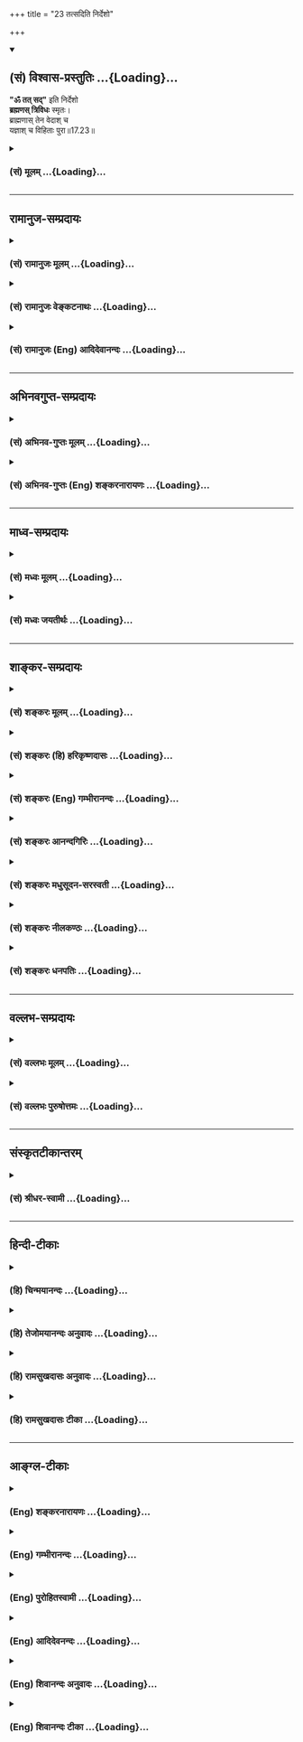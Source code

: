 +++
title = "23 तत्सदिति निर्देशो"

+++
<div class="js_include" newlevelforh1="2" title="(सं) विश्वास-प्रस्तुतिः" unfilled url="/mahAbhAratam/shlokashaH/06-bhIShma-parva/03-bhagavad-gItA-parva/saMskRtam/vishvAsa-prastutiH/17_shraddhA-traya-vibhA/23_tatsaditi_nirdesh.md">
<details open><summary><h2>(सं) विश्वास-प्रस्तुतिः ...{Loading}...</h2></summary>

**"ॐ तत् सद्"** इति निर्देशो  
**ब्रह्मणस् त्रिविधः** स्मृतः।  
ब्राह्मणास् तेन वेदाश् च  
यज्ञाश् च विहिताः पुरा॥17.23॥
</details>
</div>
<div class="js_include collapsed" newlevelforh1="3" title="(सं) मूलम्" unfilled url="/mahAbhAratam/shlokashaH/06-bhIShma-parva/03-bhagavad-gItA-parva/saMskRtam/mUlam/17_shraddhA-traya-vibhA/23_tatsaditi_nirdesh.md">
<details><summary><h3>(सं) मूलम् ...{Loading}...</h3></summary>

ॐ तत्सदिति निर्देशो ब्रह्मणस्त्रिविधः स्मृतः।  
ब्राह्मणास्तेन वेदाश्च यज्ञाश्च विहिताः पुरा।।17.23।।
</details>
</div>


_________________
## रामानुज-सम्प्रदायः
<div class="js_include collapsed" newlevelforh1="3" title="(सं) रामानुजः मूलम्" unfilled url="/mahAbhAratam/shlokashaH/06-bhIShma-parva/03-bhagavad-gItA-parva/saMskRtam/rAmAnujaH/mUlam/17_shraddhA-traya-vibhA/23_tatsaditi_nirdesh.md">
<details><summary><h3>(सं) रामानुजः मूलम् ...{Loading}...</h3></summary>

।।17.23।। **तत् सत् इति त्रिविधः** अयं **निर्देशः** शब्दः **ब्रह्मणः
स्मृतः;** ब्रह्मणः अन्वयी भवति। ब्रह्म च वेदः वेदशब्देन वैदिकं कर्म
उच्यते वैदिकं यज्ञादिकम् यज्ञादिकं कर्म तत् सद् इति शब्दान्वितं भवति। ओम्
इति शब्दस्य अन्वयो वैदिककर्माङ्गत्वेन प्रयोगादौ प्रयुज्यमानतयातत् सत्
इति शब्दयोः अन्वयः पूज्यत्वाय वाचकतया।**तेन** त्रिविधेन शब्देन अन्विता
**ब्राह्मणा** वेदान्वयिनः त्रैवर्णिकाः **वेदाः च यज्ञाः च पुरा विहिताः
पुरा मया** एव निर्मिता इत्यर्थः। त्रयाणाम् तत् सत् इति शब्दानाम्
अन्वयप्रकारो वर्ण्यते। प्रथमम्ओम् इति शब्दस्य अन्वयप्रकारम् आह --

</details>
</div>
<div class="js_include collapsed" newlevelforh1="3" title="(सं) रामानुजः वेङ्कटनाथः" unfilled url="/mahAbhAratam/shlokashaH/06-bhIShma-parva/03-bhagavad-gItA-parva/saMskRtam/rAmAnujaH/venkaTanAthaH/17_shraddhA-traya-vibhA/23_tatsaditi_nirdesh.md">
<details><summary><h3>(सं) रामानुजः वेङ्कटनाथः ...{Loading}...</h3></summary>

  
  
।।17.23।। उक्तत्रैविध्यवदुपर्यपि त्रैविध्यान्तरोक्तिरिति शङ्काव्युदासाय
उक्तसमस्तलक्षणपरतयोत्तरमवतारयति -- एवमित्यादिना।
त्रैविध्यविधिरनपेक्षितः; लक्ष्येषूद्दिष्टेषु लक्षणविधिस्त्वपेक्षित
इत्यभिप्रायेणब्रह्मणः स्मृतः इत्यन्वयो दर्शितः। वक्ष्यमाणप्रकारेण
त्रिष्वति निर्देशेषु कर्मत्वेनान्वयायोगात् -- ब्रह्मणोऽन्वयी भवतीति
सम्बन्धसामान्यार्थतोक्तिः। ननुओं तत्सत् इति वैदिकस्य
यज्ञादेर्लक्षणमुच्यत इत्युक्तमयुक्तं; ब्रह्मशब्दस्य
तद्वाचकत्वाभावान्मुख्यार्थबाधाभावाच्च। त्रयाणां च
साक्षात्परब्रह्मनामत्वं श्रुतिसिद्धं तत्ते पदं सङ्ग्रहेण ब्रवीमि
ओमित्येतत् \[कठो.1।2।15\] इति वा एतस्य महतो भूतस्य नाम भवति; योऽस्यैतदेव
नाम वेद ब्रह्म भवतीति सन्मूलाः सोम्येमाः सर्वाः प्रजाः सदायतनाः
सत्प्रतिष्ठाः \[छां.उ.6।8।6\] इत्यादिषु। अतः
शास्त्रप्रधानप्रतिपाद्यपरब्रह्मनिर्देशप्रकारोऽयमुपासकसंव्यवहारार्थमुपदिश्यत
इति युक्तम्। द्विगुणमपि हि कर्म,ब्रह्मणोऽभिधानत्रयप्रयोगेण सगुणं
सम्पादितं भवति। कर्मणि कर्मान्तरेण लौकिकवाचा निद्राप्रमादादिभिश्च
व्यवाये सन्तः सर्वत्रओं तत्सत् इत्युदाहरेयुः। अतएव चाध्यायाद्यन्तेषु
सर्वेष्वयमेव त्रिविधो निर्देशः पठ्यत इति शङ्कायां -- कर्मणि
ब्रह्मशब्दमवतारयितुं तत्प्रतिपादके प्रयोगस्तावत्सिद्ध
इत्यभिप्रायेणाऽऽहब्रह्म च वेद इति। वेदाभिधानस्य
पूर्वापरवशात्तदर्थपरतामभिप्रेत्याऽहवेदशब्देनेति। वेदनिरूढप्रयोगेण
शब्देनेत्यर्थः। ब्रह्मशब्देन इति केषाञ्चित्पाठः।  
  
अयमभिप्रायः -- यद्यपिओं तत्सत् इति शब्दानां साक्षात्परब्रह्मनामत्वं
प्रसिद्धं; तथाप्यत्र तद्विवक्षा न युक्ता अध्याये तत्प्रश्नाद्यभावात्;
अनन्तरं चब्राह्मणास्तेन इत्यादिनाऽनन्वयप्रसङ्गाच्च अतो वेदेनोपलक्षणेन
वैदिकस्यैवायं त्रिधा निर्देशः -- इति। एतदेव विवृणोति -- वैदिकमिति।
त्रयाणामन्वयप्रकारेऽवान्तरभेदं वक्ष्यमाणमुपक्षिपतिओमिति।
करणाद्यर्थासम्भवादुपलक्षणतृतीयार्थमाह -- तेन त्रिविधेन शब्देनान्विता
इति। ब्राह्मणशब्दोऽत्र ब्रह्मशब्दविवक्षितवेदान्वयात्
त्रैवर्णिकविषयः। ब्रह्मवादिनाम्  
  

</details>
</div>
<div class="js_include collapsed" newlevelforh1="3" title="(सं) रामानुजः (Eng) आदिदेवानन्दः" unfilled url="/mahAbhAratam/shlokashaH/06-bhIShma-parva/03-bhagavad-gItA-parva/saMskRtam/rAmAnujaH/english/AdidevAnandaH/17_shraddhA-traya-vibhA/23_tatsaditi_nirdesh.md">
<details><summary><h3>(सं) रामानुजः (Eng) आदिदेवानन्दः ...{Loading}...</h3></summary>

17.23 Here Brahman means the Veda. It is the secondary meaning of the expression, especially of the ritualistic portion of the Veda. The three-fold expression Om Tat Sat is connected with the Brahman or the Veda. Sacrifices and similar rituals are prescribed in the Vedas. These expressions Om Tat Sat are used in these Vedic rites. The connection of Om is that it should be invariably used at the commencement of the recitation of Vedic hymns. The syllable Tat and Sat indicate that these rituals are worthy of honour. The Brahmanas are those who are to preserve Vedic study as also the Vedas and the sacrificial rites ordained in them. All these were created by Me in the past. Sri Krsna elaborates in the next verses the nature of the connection of these syllables with the Vedic rituals, beginning first with Om.

</details>
</div>


_________________
## अभिनवगुप्त-सम्प्रदायः
<div class="js_include collapsed" newlevelforh1="3" title="(सं) अभिनव-गुप्तः मूलम्" unfilled url="/mahAbhAratam/shlokashaH/06-bhIShma-parva/03-bhagavad-gItA-parva/saMskRtam/abhinava-guptaH/mUlam/17_shraddhA-traya-vibhA/23_tatsaditi_nirdesh.md">
<details><summary><h3>(सं) अभिनव-गुप्तः मूलम् ...{Loading}...</h3></summary>

।।17.23 -- 17.27।। इदानीं ये गुणत्रितयसंकटोत्तीर्णधियः ते क्रियां
कथमाचरन्ति इति तादृक़्प्रकार उच्यते -- ओमित्यादि अभिधीयते इत्यन्तम्। ओं
तत् सत् इत्येभिस्त्रिभिः शब्दैर्ब्रह्मणो निर्देशः; संमुखीकरणम्। तत्र ओम्
इत्यनेन शास्त्रार्थोऽयमादेहसंबन्धमूरीकार्य इति सूच्यते। तत् इति
सर्वनामपदेन सामान्यमात्राभिधायिना विशेषपरामर्शमात्रासमर्थेन फलानभिसंधानं
ब्रह्मण्युच्यते अभिसंधानस्य विशेषपरिग्रहमन्तरेण अभावात्
सकलविशेषानुग्राहित्वेऽपि सकलफलसंधाने सर्वकर्तृतायामपि
विशिष्टफलायोगात्। सत् इत्यमुया श्रुत्या प्रशंसा अभिधीयते। क्रियमाणमपि इदं
यज्ञादिकं दुष्टम् इति बुद्ध्या क्रियमाणं तामसतामेति। विशिष्टफलाभिसंधानेन
च क्रियमाणं न च सत्; बन्धाधायकमेवेति। तस्मात् कर्तव्यमिदम् इति मन्वानाः
\[ फलविशेषमनभिसंदधानाः \] यज्ञादि कुर्वाणा अपि न बध्यन्ते।
अनेनैवाभिप्रायेण आदिपर्वण्युक्तम् -- तपो न कल्कोऽध्ययनं न कल्कः  
  
स्वाभाविको वेदविधिर्न कल्कः।  
  
प्रसह्य वित्ताहरणं न कल्क  
  
स्तान्येव भावोपहतानि कल्कः।।  
  
+++(M; Adi; Ch; 1; verse 210 )+++ इति। कल्कः; बन्धकः। स्वाभाविक इति --
ब्राह्मणेन निष्कारणं षडङ्गं +++(omits षडङ्गम् )+++ वेदादि अध्येतव्यम् इति।
प्रसह्य; शास्त्रलोकप्रसिद्धोचितया चेष्टया। भावेन; सत्त्वादिगुणत्रययोगिना
चित्तेन उपहतान्येतान्येव,+++(;N;K उपहतान्येव )+++ बन्धकानि; नान्यथा इति
तात्पर्यम्। अतो यज्ञादि यावच्छरीरभावितया कार्यमेव। तदर्थे \[ च \] हितं (
N;K विहितम् ) कर्म अर्जनादि। यदि वा ओम् इत्यनेन समुपशान्तसमस्तप्रपञ्चम्
तत् इत्यनेनोद्भिद्यमानविश्वतरङ्गपरामर्शमात्रात्मकेच्छास्वातन्त्र्य --
स्वभावम् सत् इत्यनेन इच्छास्वातन्त्र्यभरविजृम्भमाणभेदकम्; पूर्णत्वेऽपि
तावच्चित्रस्वभावतया भवनमिति प्रतिपाद्यते। तथाचोक्तम्,सद्भावे साधुभावे च
इति। तेन परमं प्रशान्तं +++(S परमप्रशान्तरूपं )+++ रूपं पुरस्कृत्य
दित्सायियक्षातितप्सात्मकेच्छातरङ्गसंगतं च मध्येकृत्य
दानयज्ञतपःक्रियाकारककलापपरिपूर्णं यच्चरमं वपुः इदमुल्लसितम्; एतत् खलु
समं त्रितयमनर्गलस्य स्वाभाविकं रूपम् इति कस्य किं कथं कुतः क्व +++(N omits
क्व )+++ केन फलं स्यादिति।

</details>
</div>
<div class="js_include collapsed" newlevelforh1="3" title="(सं) अभिनव-गुप्तः (Eng) शङ्करनारायणः" unfilled url="/mahAbhAratam/shlokashaH/06-bhIShma-parva/03-bhagavad-gItA-parva/saMskRtam/abhinava-guptaH/english/shankaranArAyaNaH/17_shraddhA-traya-vibhA/23_tatsaditi_nirdesh.md">
<details><summary><h3>(सं) अभिनव-गुप्तः (Eng) शङ्करनारायणः ...{Loading}...</h3></summary>

17.23 See Comment under 17.27

</details>
</div>


_________________
## माध्व-सम्प्रदायः
<div class="js_include collapsed" newlevelforh1="3" title="(सं) मध्वः मूलम्" unfilled url="/mahAbhAratam/shlokashaH/06-bhIShma-parva/03-bhagavad-gItA-parva/saMskRtam/madhvaH/mUlam/17_shraddhA-traya-vibhA/23_tatsaditi_nirdesh.md">
<details><summary><h3>(सं) मध्वः मूलम् ...{Loading}...</h3></summary>

।।17.23।। पुनश्च कर्मादीतिकर्तव्यताविधानार्थमर्थवादमाह -- तत्सदित्यादिना।
परस्य ब्रह्मणो ह्येतानि नामानि। ओतं जगद्यत्र स्वयं च पूर्णो
वेदोक्तरूपोऽनुपचारतश्च। सर्वैः शुभैश्चाभियुतो न चान्यैः तत्सदित्येनमतो
वदन्ति इति हि ऋग्वेदखिलेषु। द्वितीयपादस्तच्छब्दार्थः। सदेव सोम्येदमग्र
आसीत् \[छां.उ.6।2।1\] इति च। मिति ब्रह्म \[तैति.1।8।1ना.प.8।2\] इति च।
तेन ब्रह्मणा आत्मपूजार्थं वेदविधिर्व्यञ्जनम्। मा तूक्ता पुरस्तात्।

</details>
</div>
<div class="js_include collapsed" newlevelforh1="3" title="(सं) मध्वः जयतीर्थः" unfilled url="/mahAbhAratam/shlokashaH/06-bhIShma-parva/03-bhagavad-gItA-parva/saMskRtam/madhvaH/jayatIrthaH/17_shraddhA-traya-vibhA/23_tatsaditi_nirdesh.md">
<details><summary><h3>(सं) मध्वः जयतीर्थः ...{Loading}...</h3></summary>

।।17.23।। ओमित्यादिकं तु प्रकृतासङ्गतं कथमुच्यते इत्यत आह --
**पुनश्चे**ति। कर्मेति यज्ञ उच्यते; आदिपदेन तपोदाने। इतिकर्तव्यता
इत्थम्भावः। विधानार्थं प्रतिपादनार्थम्।
अफलाकाङ्क्षिभिरित्यादिनोक्तत्वात्पुनश्चेत्युक्तम्। यज्ञतपोदानानां
सात्त्विकत्वादिहेतवोऽसाधारणा धर्माः प्रागुक्ताः; साधारणांस्तु वक्तुं
पुराकल्पादिरूपमर्थवादमाहेत्यर्थः। ब्रह्मशब्दस्य हिरण्यगर्भाद्यर्थतां
निर्देशशब्दस्य च भावार्थतां वारयितुं व्याख्याति -- **परस्ये**ति।
निर्दिश्यतेऽनेनेति निर्देशो नाम। कुत एतत् इत्यतो हीत्युक्तम्।
भावार्थत्वेओम् तत्सत् इत्येतैः
सामानाधिकरण्यानुपपत्तेर्नामार्थत्वमेवाङ्गीकार्यम्। ओमादिकं च
परब्रह्मनामत्वेन प्रसिद्धमित्यर्थः। तामेव प्रसिद्धिं दर्शयति --
**ओतमि**ति। ओतं प्रविष्टम्। आश्रितं यत्र परमेश्वरे यः स्वयं च जगत्योतः
प्रविष्टः पूर्णः अनुपचारतो मुख्यया वृत्त्या। अत्र ओतं जगद्यत्र इत्यादिना
ओंशब्दस्य निमित्तद्वयेन भगवति वृत्तिर्दर्शिता। अवतेष्टिलोपश्च \[वार्ति.
\] इति वचनात्। सर्वैरित्यनेन सच्छब्दस्य। साधुभावे च \[17।26\] इति
वक्ष्यमाणत्वात्। तच्छब्दस्य तु न केनापि। अतःओं तत्सत्
इत्येतमित्ययुक्तमित्यत आह -- **द्वितीये**ति। वेदोक्तेति
द्वितीयपादस्तच्छब्दार्थव्याख्यानपरः। तदिति हि नित्यपरोक्षत्वमुच्यते। न
चेश्वरस्वरूपमनुमातुं शक्यम् अतो वेदैकवेद्यत्वात्तत् इत्युच्यत इति भावः।
सदोंशब्दयोः परब्रह्मनामत्वे श्रुत्यन्तरं चाऽऽह -- **सदेवे**ति। तेनेति
निर्देशपरामर्श इति कश्चित्; तदसदिति भावेनाऽऽह -- **तेने**ति। कुत एतत्
निर्देशस्य ब्राह्मणादिविधानायोगात्। निर्देशस्तुत्यर्थमिदमुच्यत इति चेत्;
न भूतोक्तिसम्भवेन तदयोगात्। ब्रह्मणोऽपि ब्राह्मणादिविधानानुपपत्तिः।
प्रयोजनाभावादित्यत आह -- **आत्मे**ति। आत्मपूजया प्राणिनां सुखार्थं
ब्राह्मणादयो विहिता इति सम्बन्धः। ब्राह्मणादिवद्वेदानामपि विधानं
निर्माणमेवेति प्रतीतिनिरासार्थमाह -- **वेदे**ति। व्यञ्जनमेव विधानं; न
निर्माणमित्यर्थः। सकृच्छ्रुतस्य विहितशब्दस्य द्विधाऽर्थकल्पनं कुतः इति
चेत्; वेदापौरुषेयत्वस्य प्रमितत्वात्। किं तत्प्रमाणं इत्यत आह -- **मा
त्वि**ति। परमेश्वरस्य वेदव्यञ्जनं नाध्यापकवत्। किन्तु
स्वातन्त्र्यमप्यस्तीति ज्ञापयितुं विधिग्रहणं कृतम्। वेदो हि
विध्यात्माऽस्ति विधिः प्रेरणं; नियोग इति चानर्थान्तरम्। न च
नियोक्तारमन्तरेण नियोगः सम्भवति। न च शब्दादीनां नियोक्तृत्वं सम्भवति;
लोकविरोधात्। न चोच्चारक एव नियोक्ता मामुपासीतेत्यादावव्यवस्थापातात्।
तस्मात्स्वतन्त्रेण वक्त्रा भाव्यम्। न चैवं पौरुषेयत्वापत्तिः;
अनादिसिद्धेनैव शब्दार्थसम्बन्धेन तस्य नियोक्तृत्वाभ्युपगमादिति।

</details>
</div>


_________________
## शाङ्कर-सम्प्रदायः
<div class="js_include collapsed" newlevelforh1="3" title="(सं) शङ्करः मूलम्" unfilled url="/mahAbhAratam/shlokashaH/06-bhIShma-parva/03-bhagavad-gItA-parva/saMskRtam/shankaraH/mUlam/17_shraddhA-traya-vibhA/23_tatsaditi_nirdesh.md">
<details><summary><h3>(सं) शङ्करः मूलम् ...{Loading}...</h3></summary>

।।17.23।। --, **तत् सत् इति** एवं **निर्देशः;** निर्दिश्यते अनेनेति
निर्देशः; **त्रिविधो** नामनिर्देशः **ब्रह्मणः स्मृतः** चिन्तितः
वेदान्तेषु ब्रह्मविद्भिः। **ब्राह्मणाः तेन** निर्देशेन त्रिविधेन
**वेदा**श्च **यज्ञाश्च विहिताः** निर्मिताः **पुरा** पूर्वम् इति
निर्देशस्तुत्यर्थम् उच्यते।।

</details>
</div>
<div class="js_include collapsed" newlevelforh1="3" title="(सं) शङ्करः (हि) हरिकृष्णदासः" unfilled url="/mahAbhAratam/shlokashaH/06-bhIShma-parva/03-bhagavad-gItA-parva/saMskRtam/shankaraH/hindI/harikRShNadAsaH/17_shraddhA-traya-vibhA/23_tatsaditi_nirdesh.md">
<details><summary><h3>(सं) शङ्करः (हि) हरिकृष्णदासः ...{Loading}...</h3></summary>

।।17.23।। यज्ञ; दान और तप आदिको सद्गुणसम्पन्न बनानेके लिये यह उपदेश दिया
जाता है --, ओम् तत् सत् -- यह तीन प्रकारका ब्रह्मका निर्देश है। जिससे
कोई वस्तु बतलायी जाय उसका नाम निर्देश है; अतः यह ब्रह्मका तीन प्रकारका
नाम है; ऐसा वेदान्तमें ब्रह्मज्ञानियोंद्वारा माना गया है। पूर्वकालमें इस
तीन प्रकारके नामसे ही ब्राह्मण; वेद और यज्ञये सब रचे गये हैं। यह
ब्रह्मके नामकी स्तुति करनेके लिये कहा जाता है।

</details>
</div>
<div class="js_include collapsed" newlevelforh1="3" title="(सं) शङ्करः (Eng) गम्भीरानन्दः" unfilled url="/mahAbhAratam/shlokashaH/06-bhIShma-parva/03-bhagavad-gItA-parva/saMskRtam/shankaraH/english/gambhIrAnandaH/17_shraddhA-traya-vibhA/23_tatsaditi_nirdesh.md">
<details><summary><h3>(सं) शङ्करः (Eng) गम्भीरानन्दः ...{Loading}...</h3></summary>

17.23 Om, tat, sat-iti, this; is smrtah, considered, regarded, in the
Vedanta, by the knowers of Brahman; to be the trividhah, threefold;
nirdesah, designation, mention by name-nirdesa is that by which a thing
is specified; brahmanah, of Brahman. The Brahmanas and the Vedas and the
sacrifices were vihitah, ordainded, \[When some defect arises in
sacrifice etc., then this is corrected by uttering one of these
words-Om, tat, sat.\] created; tena, by that threefold designation;
pura, in the days of yore \[In the beginning of creation by
Prajapati.\]-this is said by way of eulogizing the designation.

</details>
</div>
<div class="js_include collapsed" newlevelforh1="3" title="(सं) शङ्करः आनन्दगिरिः" unfilled url="/mahAbhAratam/shlokashaH/06-bhIShma-parva/03-bhagavad-gItA-parva/saMskRtam/shankaraH/AnandagiriH/17_shraddhA-traya-vibhA/23_tatsaditi_nirdesh.md">
<details><summary><h3>(सं) शङ्करः आनन्दगिरिः ...{Loading}...</h3></summary>

।।17.23।। विहितानां कर्मणां प्रमादयुक्ते वैगुण्ये कथं परिहारः
स्यादित्याशङ्क्याह -- **यज्ञेति।**मिति ब्रह्म इत्यादिश्रुतेः ओमिति
तावद्ब्रह्मणो नामनिर्देशः;तत्त्वमसि इति श्रुतेःतदित्यपि ब्रह्मणो
नामनिर्देशः;सदेव सोम्येदम् इति श्रुतेः सदित्यपि तस्य नामेति मत्वाह --
**ओमिति।** कथं निर्देशेन तेषां विधानमित्याशङ्क्याह -- **निर्दिश्यत
इति।** यज्ञादीनां वैगुण्यप्रतीतिकाले यथोक्तनाम्नामन्यतमोच्चारणादवैगुण्यं
सिध्यतीति भावः। कर्मसाद्गुण्यकारणं त्रिविधं नाम स्तौति -- **ब्राह्मणा
इति।** पूर्वं सर्गादौ निर्माणं च प्रजापतिकर्तृकम्।

</details>
</div>
<div class="js_include collapsed" newlevelforh1="3" title="(सं) शङ्करः मधुसूदन-सरस्वती" unfilled url="/mahAbhAratam/shlokashaH/06-bhIShma-parva/03-bhagavad-gItA-parva/saMskRtam/shankaraH/madhusUdana-sarasvatI/17_shraddhA-traya-vibhA/23_tatsaditi_nirdesh.md">
<details><summary><h3>(सं) शङ्करः मधुसूदन-सरस्वती ...{Loading}...</h3></summary>

।।17.23।। तदेवमाहारयज्ञतपोदानानां त्रैविध्यकथनेन सात्त्विकानि
तान्यादेयानि राजसतामसानि तु परिहर्तव्यानीत्युक्तं तत्राहारस्य
दृष्टार्थत्वेन नास्त्यङ्गवैगुण्येन पुण्येन फलाभावशङ्का यज्ञतपोदानानां
त्वदृष्टार्थानामङ्गवैगुण्यादपूर्वानुत्पत्तौ फलाभावः स्यादिति
सात्त्विकानामपि तेषामानर्थक्यं प्रमादबहुलत्वादनुष्ठातॄणां
अतस्तद्वैगुण्यपरिहाराय तत्सदिति भगवन्नामोच्चारणरूपं सामान्यप्रायश्चित्तं
परमकारुणिकतयोपदिशति भगवान् -- मिति। तत्सदित्येवंरूपो ब्रह्मणः परमात्मनो
निर्देशो निर्दिश्यतेऽनेनेति निर्देशः प्रतिपादकः शब्दः नामेति यावत्।
त्रिविधस्तिस्रो विधा अवयवा यस्य स त्रिविधः स्मृतो वेदान्तविद्भिः।
एकवचनावयवमेकं नाम प्रणववत्। यस्मात्पूर्वैर्महर्षिभिरयं ब्रह्मणो निर्देशः
स्मृतस्तस्मादिदानींतनैरपि स्मर्तव्य इति विधिरत्र कल्प्यतेवषट्कर्तुः
प्रथमभक्षः इत्यादिष्विव। वचनानित्वपूर्वत्वादिति
न्यायाद्यज्ञदानतपःक्रियासंयोगाच्चास्य तदवैगुण्यमेव फलं नष्टाश्वदग्धरथवत्
परस्पराकाङ्क्षया कल्प्यते। प्रमादात्कुर्वतां कर्म प्रच्यवेताध्वरेषु यत्।
स्मरणादेव तद्विष्णोः संपूर्णं स्यादिति श्रुतिः इति स्मृतेस्तथैव
शिष्टाचाराच्च ब्रह्मणो निर्देशः स्तूयते कर्मवैगुण्यपरिहारसामर्थ्यकथनाय।
ब्राह्मणा इति त्रैवर्णिकोपलक्षणं। ब्राह्मणाद्याः कर्तारो वेदाः करणानि
यज्ञाः कर्माणि तेन ब्रह्मणो निर्देशेन करणभूतेन पुरा विहिताः प्रजापतिना
तस्माद्यज्ञादिसृष्टिहेतुत्वेन तद्वैगुण्यपरिहारसमर्थो महाप्रभावोयं
निर्देश इत्यर्थः।

</details>
</div>
<div class="js_include collapsed" newlevelforh1="3" title="(सं) शङ्करः नीलकण्ठः" unfilled url="/mahAbhAratam/shlokashaH/06-bhIShma-parva/03-bhagavad-gItA-parva/saMskRtam/shankaraH/nIlakaNThaH/17_shraddhA-traya-vibhA/23_tatsaditi_nirdesh.md">
<details><summary><h3>(सं) शङ्करः नीलकण्ठः ...{Loading}...</h3></summary>

।।17.23।। अदृष्टार्थानां यज्ञदानतपःप्रभृतीनां वैकल्यशङ्कायां
साद्गुण्यसिद्ध्यर्थं प्रायश्चित्तमुपदिश्यते -- **तत्सदिति।** ओमिति तदिति
सदिति च त्रिविधस्त्रिप्रकारोऽयं ब्रह्मणो निर्देशो नाम्नां पाठः। यथा
सहस्रनाम्नां पाठे सहस्रं नामानि एवमस्मिन्नपि नामपाठे त्रीण्येव
नामानीत्यर्थः। ओमिति ब्रह्म इति तैत्तिरीयके;तदिति वा एतस्य महतो भूतस्य
नाम भवति इत्यैतरेयके;सदेव सोम्येदमग्र आसीत् इति छान्दोग्ये च एतेषां
शब्दानां ब्रह्मनामत्वप्रसिद्धेः। तेन नामत्रयेण ब्राह्मणादयो विहिताः।
पुरा सर्गादौ ब्राह्मणाः एतन्नामत्रयोच्चारणसामर्थ्येनैव विधात्रा
विप्रादयो विहिताः। प्रकाशिता इत्यर्थः।

</details>
</div>
<div class="js_include collapsed" newlevelforh1="3" title="(सं) शङ्करः धनपतिः" unfilled url="/mahAbhAratam/shlokashaH/06-bhIShma-parva/03-bhagavad-gItA-parva/saMskRtam/shankaraH/dhanapatiH/17_shraddhA-traya-vibhA/23_tatsaditi_nirdesh.md">
<details><summary><h3>(सं) शङ्करः धनपतिः ...{Loading}...</h3></summary>

।।17.23।। एवं आहारादीनां वैगुण्ये कथं परिहारः स्यादित्याकाङ्क्षायां तेषां
साद्गुण्यकरणाय करुणानिधिर्मगवान्प्रायाश्चित्तमुपदिशति। ऊँतत्सदिति एष
निर्देषः निर्दिश्यतेऽनेनेति निर्देशो ब्रह्मणस्त्रिविधो नामनिर्देशः
ऊँमिति ब्रह्म; तत्त्वमसि; सदेव सोम्येत्यादिवेदान्तेषु ब्रह्मविद्धिः
स्मृतश्चिन्तितः यज्ञादिसाद्गुण्यसिद्य्धर्थ अवश्यमिदं
प्रायश्चित्तमनुष्ठेयमिति बोधनाय निर्देशं स्तौति। ब्राह्मणाः कर्तारो
द्विजाः वेदाः करणानि यज्ञाः कर्माणि पुरा पूर्वं प्रजापतिना तेन निर्देशन
विहता निर्मिताः। तथाच कर्त्रादीनां त्रयाणमपि कारणभूतात्वादस्य
वैगुण्यनिवारकत्वं युक्तमेवेति भावः।

</details>
</div>


_________________
## वल्लभ-सम्प्रदायः
<div class="js_include collapsed" newlevelforh1="3" title="(सं) वल्लभः मूलम्" unfilled url="/mahAbhAratam/shlokashaH/06-bhIShma-parva/03-bhagavad-gItA-parva/saMskRtam/vallabhaH/mUlam/17_shraddhA-traya-vibhA/23_tatsaditi_nirdesh.md">
<details><summary><h3>(सं) वल्लभः मूलम् ...{Loading}...</h3></summary>

।।17.23।। एवं श्रुतिसिद्धानां यागतपोदानानां सत्त्वादिगुणभेदेन भेद उक्तः
इदानीं तस्य श्रौतस्यैव यज्ञादेर्देशकालादिसम्पत्त्यभावेऽपि
तत्सम्पत्तिप्रकारमाह -- तत्सदिति। ब्रह्मणः वेदस्य पुरुषोत्तमस्य च
त्रिविधो नाम व्यपदेशः स्मृतो ब्रह्मवादिभिः भक्तैश्च। ओमित्येकाक्षरं
ब्रह्म \[18।13\] इत्यादिभिरोमिति संज्ञा ब्रह्मणः। तदिति संज्ञा यतो वाचो
निवर्तन्ते \[तै.उ.2।4\]आनन्दमात्रमिति यत् इत्यारभ्यततो न ज्ञायते तत्
इत्यन्तादिवाक्यैः। सदिति च नाम ब्रह्मणःसद्ब्रह्मास्ति ब्रह्म इति च
वेदवादिभिरित्येत्ति्रविधं सर्वत्र यज्ञादौ विनियुक्तं
सर्वदेशकालादिसम्पत्तिसाधकमिति ज्ञापनाय पूर्ववृत्तमाह --
ब्राह्मणास्तेनेति स्पष्टम्। अन्ये तु यज्ञादेः प्रणवयोगेन
तत्सच्छब्दनिर्देश्यतया च लक्षणमाहुः इति। तत्सत् इति त्रिविधोऽयं निर्देशो
ब्रह्मणः परस्य शाब्दस्य चान्वयी स्मृतः ब्रह्मशब्देन ब्रह्मात्मकं
सर्वमक्षरादिकमक्षरपदवाक्यादिकमत्रोच्यते। तत्तत्सत् इतिशब्दान्वितं भवति
तत्र प्रयोगादावाद्यःप्रणवश्छन्दसामिव इति सम्मत्या प्रणवस्यान्वयः
श्रौतनामसु विधितः प्रयुज्यमानतयातत्सत् इतिशब्दयोश्च तत्रान्वयः
पूर्णभावप्रयोजकशक्त्या भवतीत्यर्थः। तेनतत्सत् इतिनिर्देशेन ब्रह्मणा वा
ब्राह्मणा वेदास्त्रिकाण्डा यज्ञाश्च एकैकेन वा विहिताः विशेषेण हिता वा
मया पुरा सर्गादावित्यर्थः। अत्र इत्युच्चारकतया ब्राह्मणाःतत् इति
ब्रह्मपरतया वेदाःसत् इति तदर्थीयकर्मतया यज्ञाः कृता इति विवेचनीयमिति
केचिदाहुः। वयं तु उच्चारकतया ब्राह्मणाः उच्चार्यतया वेदाः कार्यतया यज्ञा
विहिताः पुरा वेदाधिकृतानामित्येव ब्रूमः।

</details>
</div>
<div class="js_include collapsed" newlevelforh1="3" title="(सं) वल्लभः पुरुषोत्तमः" unfilled url="/mahAbhAratam/shlokashaH/06-bhIShma-parva/03-bhagavad-gItA-parva/saMskRtam/vallabhaH/puruShottamaH/17_shraddhA-traya-vibhA/23_tatsaditi_nirdesh.md">
<details><summary><h3>(सं) वल्लभः पुरुषोत्तमः ...{Loading}...</h3></summary>

  
  
।।17.23।। ननु देशकालाद्यभावकृतानां यज्ञानां यदि तामसत्वं तदा
निर्गुणेष्वपि समः समाधिः इत्याशङ्क्य तेषां देशकालादिसम्पत्त्यभावेऽपि
तत्सम्पत्तिर्भवतीत्याशयेनाऽऽह -- ओं तत्सदिति। ओं तत्सत् इत्येवरूपो
ब्रह्मणः पुरुषोत्तमस्य त्रिविधो निर्द्देशो नामव्यपदेशः स्मृतो भक्तैः
तत्रओमित्येकाक्षरं ब्रह्म \[8।13\] इत्यादिभिःम् इति ब्रह्मणः संज्ञा
नामेति। यतो वाचो निवर्तन्ते \[तै.उ.2।42।9\] आनन्दमात्रमितियत्
इत्यारभ्य,ततो न ज्ञायते तु तत् इत्यन्तादिवाक्येभ्यस्तदित्यपि ब्रह्मण एव
नाम। मूलसत्तावाचकत्वेन सच्छब्दोऽपि ब्रह्मवाचक एव। एतत्ति्रविधमपि
ब्रह्मणो नाम। स्वरूपज्ञानपूर्वकं सर्वत्र यज्ञादिक्रियासु आदौ विनियुक्तं
सर्वदेशादिसम्पत्तिसाधकमिति ज्ञापनाय पूर्वसिद्धं तथात्वमाह -- ब्राह्मणा
इति। येन त्रिविधनिर्देशेन ब्राह्मणा ब्रह्मज्ञा ब्रह्मप्रापका वा वेदाः
ब्रह्मस्वरूपास्तज्ज्ञा वा चकारेण सशब्दार्थाः। यज्ञाः यजनात्मकाः; चकारेण
साधिदैवाः। पुरा सृष्ट्यादौ विहिता विधात्रा निर्मिताः; अतः
पूर्वमेतदुदाहरणात्सर्वं सम्पद्यत इति भावः। अथवा तेन ब्रह्मणोऽयं त्रिविधो
निर्देशस्तेन ब्रह्मणा पूर्वमेते निर्मिताः स्वार्थं; ततस्तत्स्वरूपं
ज्ञानपूर्वकनामत्रयोदाहरणसंसूचनात्मकेन निर्गुणानां सर्वं सम्पत्स्यत इति
भावः।  
  

</details>
</div>


_________________
## संस्कृतटीकान्तरम्
<div class="js_include collapsed" newlevelforh1="3" title="(सं) श्रीधर-स्वामी" unfilled url="/mahAbhAratam/shlokashaH/06-bhIShma-parva/03-bhagavad-gItA-parva/saMskRtam/shrIdhara-svAmI/17_shraddhA-traya-vibhA/23_tatsaditi_nirdesh.md">
<details><summary><h3>(सं) श्रीधर-स्वामी ...{Loading}...</h3></summary>

।।17.23।। ननु चैवं विचार्यमाणे सर्वमपि यज्ञतपोदानादि राजसतामसप्रायमेवेति
व्यर्थो यज्ञादिप्रयास इत्याशङ्क्य तथाविधस्यापि सात्त्विकत्वापादनप्रकारं
दर्शयितुमाह **--** **ओमिति।** ऊँतत्सदित्येवं त्रिविधो ब्रह्मणाः
परमात्मनो निर्देशो नाम व्यपदेशः स्मृतः शिष्टैः। तत्र तावत्ओमिति
त्रिवृद्ब्रह्म इत्यादिश्रुतिप्रसिद्धेरोमिति ब्रह्मणो नाम;
जगत्कारणत्वेनातिप्रसिद्धत्वात्; अविदुषां परोक्षत्वाच्च। तच्छब्दोऽपि
ब्रह्मणो नाम। परमार्थसत्त्वसाधुत्वप्रशस्तत्वाभिः सच्छब्दो ब्रह्मणो
नामसदेव सोम्येदमग्र आसीत् इत्यादिश्रुतेः। अयं त्रिविधोऽपि नामनिर्देशो
विगुणमपि सगुणीकर्तुं समर्थ इत्याशयेन स्तौति। तेन त्रिविधेन ब्रह्मणो
निर्देशेन ब्राह्मणाश्च वेदाश्च यज्ञाश्च पूर्वं सृष्ट्यादौ विहिताः
विधात्रा निर्मिताः सगुणीकृता वा। यद्वा यस्यायं त्रिविधो निर्देशस्तेन
परमात्मना ब्राह्मणादयः पवित्रतमाः सृष्टाः। तस्मात्तस्यायं त्रिविधो
निर्देशोऽतिप्रशस्त इत्यर्थः।

</details>
</div>


_________________
## हिन्दी-टीकाः
<div class="js_include collapsed" newlevelforh1="3" title="(हि) चिन्मयानन्दः" unfilled url="/mahAbhAratam/shlokashaH/06-bhIShma-parva/03-bhagavad-gItA-parva/hindI/chinmayAnandaH/17_shraddhA-traya-vibhA/23_tatsaditi_nirdesh.md">
<details><summary><h3>(हि) चिन्मयानन्दः ...{Loading}...</h3></summary>

।।17.23।। ; तत् सत् जिस शब्द के द्वारा किसी वस्तु को इंगित किया जाता है
उसे निर्देश कहते हैं। इस प्रकार; तत्सत् ब्रह्म का त्रिविध निर्देश माना
गया है अर्थात् इनमें से प्रत्येक शब्द ब्रह्म का ही संकेतक है। प्राय
कर्मकाण्ड के विधान में कर्म करते समय इस प्रकार के निर्देश के स्मरण और
उच्चारण का उपदेश दिया जाता है; जिसके फलस्वरूप कर्मानुष्ठान में रह गयी
अपूर्णता या दोष की निवृत्ति हो जाती है। प्रत्येक कर्म अपना फल देता है;
परन्तु वह फल केवल कर्म पर ही निर्भर न होकर कर्त्ता के उद्देश्य की
शुद्धता की भी अपेक्षा रखता है। कोई व्यक्ति कितने ही परिश्रमपूर्वक किसी
प्रकार का धार्मिक अनुष्ठान क्यों न करे; यदि उसका उद्देश्य हीनस्तर का है
तो वह अनुष्ठान उस कर्ता को श्रेष्ठ फल प्रदान करने में असमर्थ होता है। हम
सबके कर्म एक समान प्रतीत हो सकते हैं; तथापि एक व्यक्ति को प्राप्त फल
दूसरे से भिन्न होता है। इसका कारण कर्ता के उद्देश्य का गुणधर्म ही हो
सकता है। ईश्वर के स्मरण के द्वारा हम अपने उद्देश्यों की आभा को और अधिक
तेजस्वी बना सकते हैं। अनात्म उपाधियों से तादात्म्य को त्यागने से ही हम
अपने परमात्म स्वरूप में स्थित हो सकते हैं। जिस मात्रा में हमारे कर्म
निस्वार्थ होंगे उसी मात्रा में प्राप्त पुरस्कार भी शुद्ध होगा। अहंकार के
नाश के लिए साधक को अपनी आध्यात्मिक प्रतिष्ठा का बोध होना आवश्यक है। उस
आत्मतत्त्व का प्रतीक है जो अजन्मा; अविनाशी; सर्व उपाधियों के अतीत और
शरीरादि उपाधियों का अधिष्ठान है। तत् शब्द परब्रह्म का सूचक है। उपनिषदों
के प्रसिद्ध महावाक्य तत्त्वमसि में; तत् उस परम सत्य को इंगित करता है; जो
सम्पूर्ण विश्व की उत्पत्ति; स्थिति और लय का स्थान है। अर्थात् जगत्कारण
ब्रह्म तत् शब्द के द्वारा इंगित किया गया है। सत् का अर्थ त्रिकाल अबाधित
सत्ता। यह सत्स्वरूप सर्वत्र व्याप्त है। इस प्रकार; तत्सत् इन तीन शब्दों
के द्वारा विश्वातीत; विश्वकारण और विश्व व्यापक परमात्मा का स्मरण करना ही
उसके साथ तादात्म्य करना है। ईश्वर स्मरण से हमारे कर्म शुद्ध हो जाते हैं।
तत्सत् द्वारा निर्दिष्ट ब्रह्म से ही समस्त वर्ण; धर्म; वेद और यज्ञ
उत्पन्न हुए हैं। अध्यस्त सृष्टि का कारण उसका अधिष्ठान ही होता है। अब;
आगामी श्लोकों में इन तीन शब्दों के प्रयोग के विधान को बताते हैं

</details>
</div>
<div class="js_include collapsed" newlevelforh1="3" title="(हि) तेजोमयानन्दः अनुवादः" unfilled url="/mahAbhAratam/shlokashaH/06-bhIShma-parva/03-bhagavad-gItA-parva/hindI/tejomayAnandaH/anuvAdaH/17_shraddhA-traya-vibhA/23_tatsaditi_nirdesh.md">
<details><summary><h3>(हि) तेजोमयानन्दः अनुवादः ...{Loading}...</h3></summary>

।।17.23।। 'ऊँ, तत् सत्' ऐसा यह ब्रह्म का त्रिविध निर्देश (नाम) कहा गया
है; उसी से आदिकाल में (पुरा) ब्राहम्ण, वेद और यज्ञ निर्मित हुए हैं।।

</details>
</div>
<div class="js_include collapsed" newlevelforh1="3" title="(हि) रामसुखदासः अनुवादः" unfilled url="/mahAbhAratam/shlokashaH/06-bhIShma-parva/03-bhagavad-gItA-parva/hindI/rAmasukhadAsaH/anuvAdaH/17_shraddhA-traya-vibhA/23_tatsaditi_nirdesh.md">
<details><summary><h3>(हि) रामसुखदासः अनुवादः ...{Loading}...</h3></summary>

।।17.23।। ऊँ, तत् और सत् -- इन तीनों नामोंसे जिस परमात्माका निर्देश किया
गया है, उसी परमात्माने सृष्टिके आदिमें वेदों, ब्राह्मणों और यज्ञोंकी
रचना की है।

</details>
</div>
<div class="js_include collapsed" newlevelforh1="3" title="(हि) रामसुखदासः टीका" unfilled url="/mahAbhAratam/shlokashaH/06-bhIShma-parva/03-bhagavad-gItA-parva/hindI/rAmasukhadAsaH/TIkA/17_shraddhA-traya-vibhA/23_tatsaditi_nirdesh.md">
<details><summary><h3>(हि) रामसुखदासः टीका ...{Loading}...</h3></summary>

।।17.23।।***व्याख्या --***  तत्सदिति निर्देशो ब्रह्मणस्त्रिविधः स्मृतः
-- **; तत् और सत्** -- यह तीन प्रकारका परमात्माका निर्देश है अर्थात्
परमात्माके तीन नाम हैं (इन तीनों नामोंकी व्याख्या भगवान्ने आगे के चार
श्लोकोंमें की है)। **ब्राह्मणास्तेन वेदाश्च यज्ञाश्च विहिताः पुरा --**
उस परमात्माने पहले (सृष्टिके आरम्भमें) वेदों; ब्राह्मणों और यज्ञोंको
बनाया। इन तीनोंमें विधि बतानेवाले वेद हैं; अनुष्ठान करनेवाले ब्राह्मण
हैं और क्रिया करनेके लिये यज्ञ हैं। अब इनमें यज्ञ; तप; दान आदिकी
क्रियाओंमें कोई कमी रह जाय; तो क्या करें परमात्माका नाम लें तो उस कमीकी
पूर्ति हो जायगी। जैसे रसोई बनानेवाला जलसे आटा सानता (गूँधता) है; तो कभी
उसमें जल अधिक पड़ जाय; तो वह क्या करता है आटा और मिला लेता है। ऐसे ही
कोई निष्कामभावसे यज्ञ; दान आदि शुभकर्म करे और उनमें कोई कमी --
अङ्गवैगुण्य रह जाय; तो जिस भगवान्से यज्ञ आदि रचे गये हैं; उस भगवान्का
नाम लेनेसे वह अङ्गवैगुण्य ठीक हो जाता है; उसकी पूर्ति हो जाती है।

</details>
</div>


_________________
## आङ्ग्ल-टीकाः
<div class="js_include collapsed" newlevelforh1="3" title="(Eng) शङ्करनारायणः" unfilled url="/mahAbhAratam/shlokashaH/06-bhIShma-parva/03-bhagavad-gItA-parva/english/shankaranArAyaNaH/17_shraddhA-traya-vibhA/23_tatsaditi_nirdesh.md">
<details><summary><h3>(Eng) शङ्करनारायणः ...{Loading}...</h3></summary>

17.23. OM TAT SAT : This is held to be the three-fold indication of the Brahman. By means of that, the Vedas, and also the sacrifices had been fashioned formerly by Brahma.

</details>
</div>
<div class="js_include collapsed" newlevelforh1="3" title="(Eng) गम्भीरानन्दः" unfilled url="/mahAbhAratam/shlokashaH/06-bhIShma-parva/03-bhagavad-gItA-parva/english/gambhIrAnandaH/17_shraddhA-traya-vibhA/23_tatsaditi_nirdesh.md">
<details><summary><h3>(Eng) गम्भीरानन्दः ...{Loading}...</h3></summary>

17.23 'Om-tat-sat' \['Om, That, Existence': 'Om iti brahma, Om is Brahman' (Tai. 1.8.1); 'Tattvamasi, Thou art That' (Ch. 6.8.7); and
'Sadeva somya idamagra asit, This was Existence alone in the beginning,
O amiable one' (Ch. 6.2.1)-in these texts Brahman is indicated by the words Om, tat, sat.\]-this is considered to be the threefold designation of Brahman. The Brahmanas and Vedas and the sacrifices were ordanined by that in the days of yore.

</details>
</div>
<div class="js_include collapsed" newlevelforh1="3" title="(Eng) पुरोहितस्वामी" unfilled url="/mahAbhAratam/shlokashaH/06-bhIShma-parva/03-bhagavad-gItA-parva/english/purohitasvAmI/17_shraddhA-traya-vibhA/23_tatsaditi_nirdesh.md">
<details><summary><h3>(Eng) पुरोहितस्वामी ...{Loading}...</h3></summary>

17.23 Om Tat Sat' is the triple designation of the Eternal Spirit, by which of old the Vedic Scriptures, the ceremonials and the sacrifices were ordained.

</details>
</div>
<div class="js_include collapsed" newlevelforh1="3" title="(Eng) आदिदेवनन्दः" unfilled url="/mahAbhAratam/shlokashaH/06-bhIShma-parva/03-bhagavad-gItA-parva/english/AdidevanandaH/17_shraddhA-traya-vibhA/23_tatsaditi_nirdesh.md">
<details><summary><h3>(Eng) आदिदेवनन्दः ...{Loading}...</h3></summary>

17.23 Om, Tat, Sat - thus Brahman is denoted by this threefold expression. Associated with these, Brahmanas, the Vedas and sacrifices were ordained in the past.

</details>
</div>
<div class="js_include collapsed" newlevelforh1="3" title="(Eng) शिवानन्दः अनुवादः" unfilled url="/mahAbhAratam/shlokashaH/06-bhIShma-parva/03-bhagavad-gItA-parva/english/shivAnandaH/anuvAdaH/17_shraddhA-traya-vibhA/23_tatsaditi_nirdesh.md">
<details><summary><h3>(Eng) शिवानन्दः अनुवादः ...{Loading}...</h3></summary>

17.23 "Om Tat Sat": This has been declared to be the triple designation of Brahman. By that were created formerly, the Brahmanas, the Vedas and the sacrifices.

</details>
</div>
<div class="js_include collapsed" newlevelforh1="3" title="(Eng) शिवानन्दः टीका" unfilled url="/mahAbhAratam/shlokashaH/06-bhIShma-parva/03-bhagavad-gItA-parva/english/shivAnandaH/TIkA/17_shraddhA-traya-vibhA/23_tatsaditi_nirdesh.md">
<details><summary><h3>(Eng) शिवानन्दः टीका ...{Loading}...</h3></summary>

17.23 तत्सत् Om Tat Sat; इति thus; निर्देशः designation; ब्रह्मणः of Brahman; त्रिविधः threefold; स्मृतः has been declared; ब्राह्मणाः
Brahmanas; तेन by that; वेदाः Vedas; च and; यज्ञाः sacrifices; च and;
विहिताः created; पुरा formerly.Commentary Om Tat Sat is the root of the entire universe. Om is the Akshara Brahman. Tat means Thath; the indefinable. Sat means Reality.Para Brahman; that Supreme Being; the abiding place of all that lives and moves; is beyond name and class. The Vedas have ventured to give a name to Him. A new born child has no name but no,receiving one he will answer to it. Men who are troubled by the afflictions of this world run to the Deity for refuge and call Him by the name. When Brahman is invoked through the name that which is hidden is revealed to the aspirant.These three words have a divine power of their own. The vibrations that they produce in one are such as to arouse the latent divinity and also to secure the necessary response from the Cosmic Being Whom they connote.When a sacrificial rite or the like is found defective; it will be rendered perfect by the utterance of the powerful Mantra Om Tat Sat or one of the three designations in the end.
With Om or Om Tat Sat all acts of sacrifice; study of sacred scriptures;
spiritual discipline and meditation are commenced. If the doer of sacrifices remembers either of these Mantras all obstacles that stand in the way of success of the sacrifices are removed.Om Tat Sat has been declared to be the triple designation of Brahman in the Vedanta by the knowers of Brahman. The power of creation that lies in the Creator emanates from this Mantra. When He meditated inwardly on the meaning of this Mantra and repeated the threefold word; He acired the power to create. Then He created the Brahmanas; gave them the Vedas to be their guide and directed them to perform sacrifices and other rites.Puraa Of old At the beginning of creation by the Prajapati.Brahman here means the Veda.

</details>
</div>
